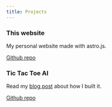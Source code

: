```yaml
---
title: Projects
---
```


### This website

My personal website made with astro.js.

[Github repo](https://github.com/fransek/me)

### Tic Tac Toe AI

Read my [blog post](/blog/tic-tac-toe) about how I built it.

[Github repo](https://github.com/fransek/tic-tac-astro)
